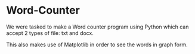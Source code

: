 # Word-Counter

We were tasked to make a Word counter program using Python which
can accept 2 types of file: txt and docx.

This also makes use of Matplotlib in order to see the words in
graph form.